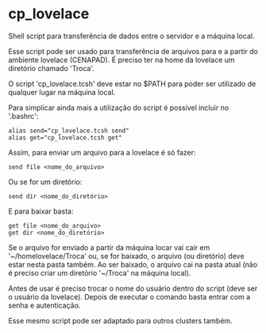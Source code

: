 # cp_lovelace
Shell script para transferência de dados entre o servidor e a máquina local.

Esse script pode ser usado para transferência de arquivos para e a partir do ambiente lovelace (CENAPAD). É preciso ter na home da lovelace um diretório chamado 'Troca'. 

O script 'cp_lovelace.tcsh'  deve estar no $PATH para poder ser utilizado de qualquer lugar na máquina local.

Para simplicar ainda mais a utilização do script é possível incluir no '.bashrc':

```
alias send="cp_lovelace.tcsh send"
alias get="cp_lovelace.tcsh get"
```

Assim, para enviar um arquivo para a lovelace é só fazer:

```
send file <nome_do_arquivo>
```

Ou se for um diretório:

```
send dir <nome_do_diretório>
```

E para baixar basta:

```
get file <nome_do_arquivo>
get dir <nome_do_diretório>
```

Se o arquivo for enviado a partir da máquina locar vai cair em '~/homelovelace/Troca' ou, se for baixado, o arquivo (ou diretório) deve estar nesta pasta também. Ao ser baixado, o arquivo cai na pasta atual (não é preciso criar um diretório '~/Troca' na máquina local).

Antes de usar é preciso trocar o nome do usuário dentro do script (deve ser o usuário da lovelace). Depois de executar o comando basta entrar com a senha e autenticação.

Esse mesmo script pode ser adaptado para outros clusters também.
